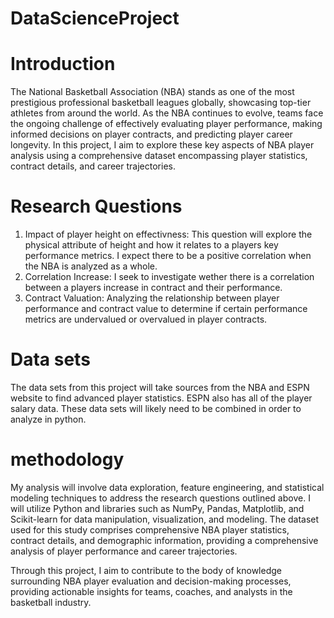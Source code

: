 # DataScienceProject
# Introduction
The National Basketball Association (NBA) stands as one of the most prestigious professional basketball leagues globally, showcasing top-tier athletes from around the world. As the NBA continues to evolve, teams face the ongoing challenge of effectively evaluating player performance, making informed decisions on player contracts, and predicting player career longevity. In this project, I aim to explore these key aspects of NBA player analysis using a comprehensive dataset encompassing player statistics, contract details, and career trajectories.
# Research Questions
1. Impact of player height on effectivness: This question will explore the physical attribute of height and how it relates to a players key performance metrics. I expect there to be a positive correlation when the NBA is analyzed as a whole.
2. Correlation Increase: I seek to investigate wether there is a correlation between a players increase in contract and their performance.
3. Contract Valuation: Analyzing the relationship between player performance and contract value to determine if certain performance metrics are undervalued or overvalued in player contracts.
# Data sets
The data sets from this project will take sources from the NBA and ESPN website to find advanced player statistics. ESPN also has all of the player salary data. These data sets will likely need to be combined in order to analyze in python.
# methodology
My analysis will involve data exploration, feature engineering, and statistical modeling techniques to address the research questions outlined above. I will utilize Python and libraries such as NumPy, Pandas, Matplotlib, and Scikit-learn for data manipulation, visualization, and modeling. The dataset used for this study comprises comprehensive NBA player statistics, contract details, and demographic information, providing a comprehensive analysis of player performance and career trajectories.

Through this project, I aim to contribute to the body of knowledge surrounding NBA player evaluation and decision-making processes, providing actionable insights for teams, coaches, and analysts in the basketball industry.
